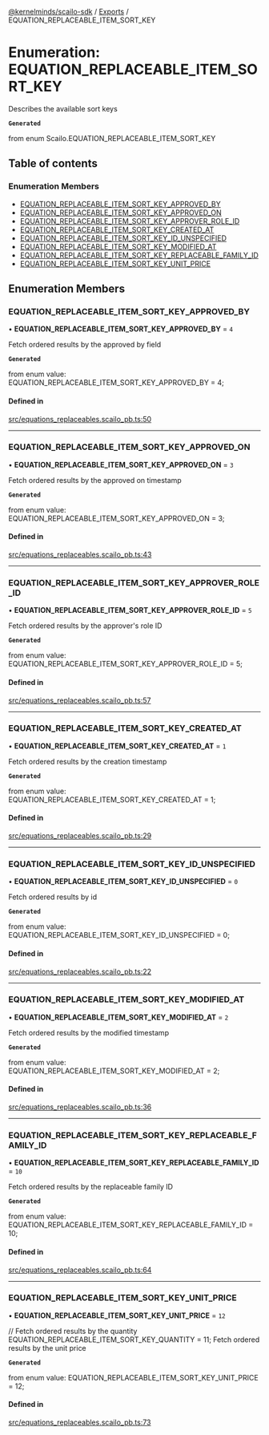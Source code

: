 [@kernelminds/scailo-sdk](../README.md) / [Exports](../modules.md) / EQUATION\_REPLACEABLE\_ITEM\_SORT\_KEY

# Enumeration: EQUATION\_REPLACEABLE\_ITEM\_SORT\_KEY

Describes the available sort keys

**`Generated`**

from enum Scailo.EQUATION_REPLACEABLE_ITEM_SORT_KEY

## Table of contents

### Enumeration Members

- [EQUATION\_REPLACEABLE\_ITEM\_SORT\_KEY\_APPROVED\_BY](EQUATION_REPLACEABLE_ITEM_SORT_KEY.md#equation_replaceable_item_sort_key_approved_by)
- [EQUATION\_REPLACEABLE\_ITEM\_SORT\_KEY\_APPROVED\_ON](EQUATION_REPLACEABLE_ITEM_SORT_KEY.md#equation_replaceable_item_sort_key_approved_on)
- [EQUATION\_REPLACEABLE\_ITEM\_SORT\_KEY\_APPROVER\_ROLE\_ID](EQUATION_REPLACEABLE_ITEM_SORT_KEY.md#equation_replaceable_item_sort_key_approver_role_id)
- [EQUATION\_REPLACEABLE\_ITEM\_SORT\_KEY\_CREATED\_AT](EQUATION_REPLACEABLE_ITEM_SORT_KEY.md#equation_replaceable_item_sort_key_created_at)
- [EQUATION\_REPLACEABLE\_ITEM\_SORT\_KEY\_ID\_UNSPECIFIED](EQUATION_REPLACEABLE_ITEM_SORT_KEY.md#equation_replaceable_item_sort_key_id_unspecified)
- [EQUATION\_REPLACEABLE\_ITEM\_SORT\_KEY\_MODIFIED\_AT](EQUATION_REPLACEABLE_ITEM_SORT_KEY.md#equation_replaceable_item_sort_key_modified_at)
- [EQUATION\_REPLACEABLE\_ITEM\_SORT\_KEY\_REPLACEABLE\_FAMILY\_ID](EQUATION_REPLACEABLE_ITEM_SORT_KEY.md#equation_replaceable_item_sort_key_replaceable_family_id)
- [EQUATION\_REPLACEABLE\_ITEM\_SORT\_KEY\_UNIT\_PRICE](EQUATION_REPLACEABLE_ITEM_SORT_KEY.md#equation_replaceable_item_sort_key_unit_price)

## Enumeration Members

### EQUATION\_REPLACEABLE\_ITEM\_SORT\_KEY\_APPROVED\_BY

• **EQUATION\_REPLACEABLE\_ITEM\_SORT\_KEY\_APPROVED\_BY** = ``4``

Fetch ordered results by the approved by field

**`Generated`**

from enum value: EQUATION_REPLACEABLE_ITEM_SORT_KEY_APPROVED_BY = 4;

#### Defined in

[src/equations_replaceables.scailo_pb.ts:50](https://github.com/scailo/ts-sdk/blob/c10a36b57201dfa5903d4b53efa1e62aa6208936/src/equations_replaceables.scailo_pb.ts#L50)

___

### EQUATION\_REPLACEABLE\_ITEM\_SORT\_KEY\_APPROVED\_ON

• **EQUATION\_REPLACEABLE\_ITEM\_SORT\_KEY\_APPROVED\_ON** = ``3``

Fetch ordered results by the approved on timestamp

**`Generated`**

from enum value: EQUATION_REPLACEABLE_ITEM_SORT_KEY_APPROVED_ON = 3;

#### Defined in

[src/equations_replaceables.scailo_pb.ts:43](https://github.com/scailo/ts-sdk/blob/c10a36b57201dfa5903d4b53efa1e62aa6208936/src/equations_replaceables.scailo_pb.ts#L43)

___

### EQUATION\_REPLACEABLE\_ITEM\_SORT\_KEY\_APPROVER\_ROLE\_ID

• **EQUATION\_REPLACEABLE\_ITEM\_SORT\_KEY\_APPROVER\_ROLE\_ID** = ``5``

Fetch ordered results by the approver's role ID

**`Generated`**

from enum value: EQUATION_REPLACEABLE_ITEM_SORT_KEY_APPROVER_ROLE_ID = 5;

#### Defined in

[src/equations_replaceables.scailo_pb.ts:57](https://github.com/scailo/ts-sdk/blob/c10a36b57201dfa5903d4b53efa1e62aa6208936/src/equations_replaceables.scailo_pb.ts#L57)

___

### EQUATION\_REPLACEABLE\_ITEM\_SORT\_KEY\_CREATED\_AT

• **EQUATION\_REPLACEABLE\_ITEM\_SORT\_KEY\_CREATED\_AT** = ``1``

Fetch ordered results by the creation timestamp

**`Generated`**

from enum value: EQUATION_REPLACEABLE_ITEM_SORT_KEY_CREATED_AT = 1;

#### Defined in

[src/equations_replaceables.scailo_pb.ts:29](https://github.com/scailo/ts-sdk/blob/c10a36b57201dfa5903d4b53efa1e62aa6208936/src/equations_replaceables.scailo_pb.ts#L29)

___

### EQUATION\_REPLACEABLE\_ITEM\_SORT\_KEY\_ID\_UNSPECIFIED

• **EQUATION\_REPLACEABLE\_ITEM\_SORT\_KEY\_ID\_UNSPECIFIED** = ``0``

Fetch ordered results by id

**`Generated`**

from enum value: EQUATION_REPLACEABLE_ITEM_SORT_KEY_ID_UNSPECIFIED = 0;

#### Defined in

[src/equations_replaceables.scailo_pb.ts:22](https://github.com/scailo/ts-sdk/blob/c10a36b57201dfa5903d4b53efa1e62aa6208936/src/equations_replaceables.scailo_pb.ts#L22)

___

### EQUATION\_REPLACEABLE\_ITEM\_SORT\_KEY\_MODIFIED\_AT

• **EQUATION\_REPLACEABLE\_ITEM\_SORT\_KEY\_MODIFIED\_AT** = ``2``

Fetch ordered results by the modified timestamp

**`Generated`**

from enum value: EQUATION_REPLACEABLE_ITEM_SORT_KEY_MODIFIED_AT = 2;

#### Defined in

[src/equations_replaceables.scailo_pb.ts:36](https://github.com/scailo/ts-sdk/blob/c10a36b57201dfa5903d4b53efa1e62aa6208936/src/equations_replaceables.scailo_pb.ts#L36)

___

### EQUATION\_REPLACEABLE\_ITEM\_SORT\_KEY\_REPLACEABLE\_FAMILY\_ID

• **EQUATION\_REPLACEABLE\_ITEM\_SORT\_KEY\_REPLACEABLE\_FAMILY\_ID** = ``10``

Fetch ordered results by the replaceable family ID

**`Generated`**

from enum value: EQUATION_REPLACEABLE_ITEM_SORT_KEY_REPLACEABLE_FAMILY_ID = 10;

#### Defined in

[src/equations_replaceables.scailo_pb.ts:64](https://github.com/scailo/ts-sdk/blob/c10a36b57201dfa5903d4b53efa1e62aa6208936/src/equations_replaceables.scailo_pb.ts#L64)

___

### EQUATION\_REPLACEABLE\_ITEM\_SORT\_KEY\_UNIT\_PRICE

• **EQUATION\_REPLACEABLE\_ITEM\_SORT\_KEY\_UNIT\_PRICE** = ``12``

// Fetch ordered results by the quantity
EQUATION_REPLACEABLE_ITEM_SORT_KEY_QUANTITY = 11;
Fetch ordered results by the unit price

**`Generated`**

from enum value: EQUATION_REPLACEABLE_ITEM_SORT_KEY_UNIT_PRICE = 12;

#### Defined in

[src/equations_replaceables.scailo_pb.ts:73](https://github.com/scailo/ts-sdk/blob/c10a36b57201dfa5903d4b53efa1e62aa6208936/src/equations_replaceables.scailo_pb.ts#L73)
